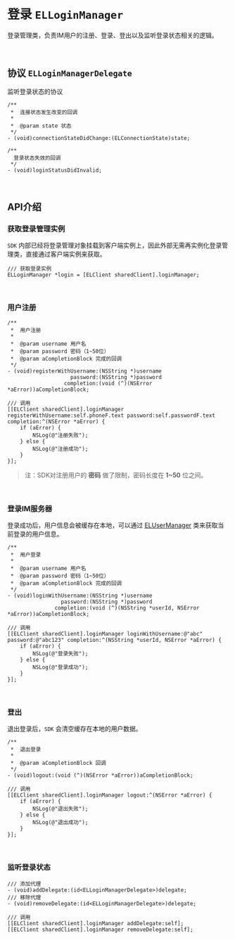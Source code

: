 <!-- toc -->
# 登录 `ELLoginManager`

登录管理类，负责IM用户的注册、登录、登出以及监听登录状态相关的逻辑。

<br />

## 协议 `ELLoginManagerDelegate`
监听登录状态的协议

```objc
/**
 *  连接状态发生改变的回调
 *
 *  @param state 状态
 */
- (void)connectionStateDidChange:(ELConnectionState)state;

/**
  登录状态失效的回调
 */
- (void)loginStatusDidInvalid;
```

<br />

## API介绍

### 获取登录管理实例
`SDK` 内部已经将登录管理对象挂载到客户端实例上，因此外部无需再实例化登录管理类，直接通过客户端实例来获取。
```objc
/// 获取登录实例
ELLoginManager *login = [ELClient sharedClient].loginManager;
```
<br />

### 用户注册

```objc
/**
 *  用户注册
 *
 *  @param username 用户名
 *  @param password 密码（1~50位）
 *  @param aCompletionBlock 完成的回调
 */
- (void)registerWithUsername:(NSString *)username
                    password:(NSString *)password
                  completion:(void (^)(NSError *aError))aCompletionBlock;
   
/// 调用 
[[ELClient sharedClient].loginManager registerWithUsername:self.phoneF.text password:self.passwordF.text completion:^(NSError *aError) {
    if (aError) { 
        NSLog(@"注册失败");
    } else {
        NSLog(@"注册成功");
    }
}];
```
> 注：SDK对注册用户的 **密码** 做了限制，密码长度在 **1~50** 位之间。

<br />

### 登录IM服务器
登录成功后，用户信息会被缓存在本地，可以通过 [ELUserManager](./sdk_user.md) 类来获取当前登录的用户信息。

```objc
/**
 *  用户登录
 *
 *  @param username 用户名
 *  @param password 密码（1~50位）
 *  @param aCompletionBlock 完成的回调
 */
- (void)loginWithUsername:(NSString *)username
                 password:(NSString *)password
               completion:(void (^)(NSString *userId, NSError *aError))aCompletionBlock;
   
/// 调用    
[[ELClient sharedClient].loginManager loginWithUsername:@"abc" password:@"abc123" completion:^(NSString *userId, NSError *aError) {
    if (aError) { 
        NSLog(@"登录失败");
    } else {
        NSLog(@"登录成功");
    }
}];
```

<br />

### 登出
退出登录后，`SDK` 会清空缓存在本地的用户数据。

```objc
/**
 *  退出登录
 *
 *  @param aCompletionBlock 回调
 */
- (void)logout:(void (^)(NSError *aError))aCompletionBlock;

/// 调用 
[[ELClient sharedClient].loginManager logout:^(NSError *aError) {
    if (aError) { 
        NSLog(@"退出失败");
    } else {
        NSLog(@"退出成功");
    }
}];
```

<br />

### 监听登录状态

```objc
/// 添加代理
- (void)addDelegate:(id<ELLoginManagerDelegate>)delegate;
/// 移除代理
- (void)removeDelegate:(id<ELLoginManagerDelegate>)delegate;

/// 调用
[[ELClient sharedClient].loginManager addDelegate:self];
[[ELClient sharedClient].loginManager removeDelegate:self];
```